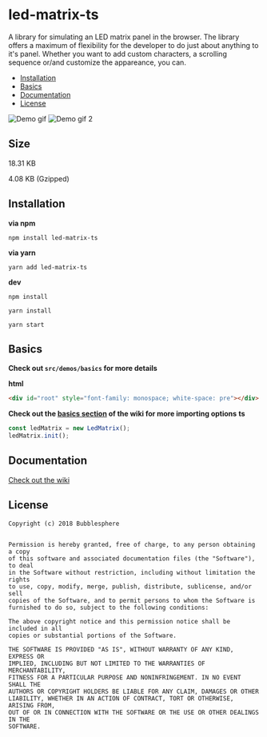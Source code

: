 # led-matrix-ts
A library for simulating an LED matrix panel in the browser. The library offers a maximum of flexibility for the developer to do just about anything to it's panel. Whether you want to add custom characters, a scrolling sequence or/and customize the appareance, you can.


- [Installation](#installation)
- [Basics](#basics)
- [Documentation](#documentation)
- [License](#license)

![Demo gif](https://i.imgur.com/bT8uZPN.gif)
![Demo gif 2](https://i.imgur.com/08NQXUR.gif)

## Size
18.31 KB

4.08 KB (Gzipped)

## Installation
**via npm**

`npm install led-matrix-ts`

**via yarn**

`yarn add led-matrix-ts`

**dev**

`npm install` 

`yarn install` 

`yarn start`

## Basics
**Check out `src/demos/basics` for more details**

**html**

```html
<div id="root" style="font-family: monospace; white-space: pre"></div>
```

**Check out the [basics section](https://github.com/Bubblesphere/led-matrix-ts/wiki/basics) of the wiki for more importing options**
**ts**
```typescript
const ledMatrix = new LedMatrix();
ledMatrix.init();
```


## Documentation
[Check out the wiki](https://github.com/Bubblesphere/led-matrix-ts/wiki)

## License
```
Copyright (c) 2018 Bubblesphere


Permission is hereby granted, free of charge, to any person obtaining a copy
of this software and associated documentation files (the "Software"), to deal
in the Software without restriction, including without limitation the rights
to use, copy, modify, merge, publish, distribute, sublicense, and/or sell
copies of the Software, and to permit persons to whom the Software is
furnished to do so, subject to the following conditions:

The above copyright notice and this permission notice shall be included in all
copies or substantial portions of the Software.

THE SOFTWARE IS PROVIDED "AS IS", WITHOUT WARRANTY OF ANY KIND, EXPRESS OR
IMPLIED, INCLUDING BUT NOT LIMITED TO THE WARRANTIES OF MERCHANTABILITY,
FITNESS FOR A PARTICULAR PURPOSE AND NONINFRINGEMENT. IN NO EVENT SHALL THE
AUTHORS OR COPYRIGHT HOLDERS BE LIABLE FOR ANY CLAIM, DAMAGES OR OTHER
LIABILITY, WHETHER IN AN ACTION OF CONTRACT, TORT OR OTHERWISE, ARISING FROM,
OUT OF OR IN CONNECTION WITH THE SOFTWARE OR THE USE OR OTHER DEALINGS IN THE
SOFTWARE.
```
